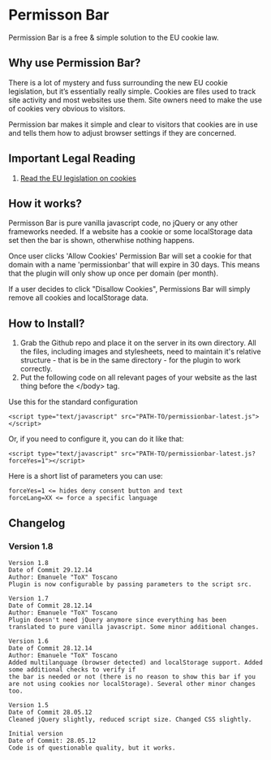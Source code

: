 Permisson Bar
=============

Permission Bar is a free & simple solution to the EU cookie law.


## Why use Permission Bar?

There is a lot of mystery and fuss surrounding the new EU cookie legislation, but it’s essentially really simple. Cookies are files used to track site activity and most websites use them. Site owners need to make the use of cookies very obvious to visitors.

Permission bar makes it simple and clear to visitors that cookies are in use and tells them how to adjust browser settings if they are concerned.


## Important Legal Reading

1. [Read the EU legislation on cookies](http://ec.europa.eu/ipg/basics/legal/cookies/index_en.htm)


## How it works?
 
Permisson Bar is pure vanilla javascript code, no jQuery or any other frameworks needed. If a website has a cookie or some localStorage data set then the bar is shown, otherwhise nothing happens.

Once user clicks 'Allow Cookies' Permission Bar will set a cookie for that domain with a name 'permissionbar' that will expire in 30 days. This means that the plugin will only show up once per domain (per month).

If a user decides to click "Disallow Cookies", Permissions Bar will simply remove all cookies and localStorage data.


## How to Install?

1. Grab the Github repo and place it on the server in its own directory. All the files, including images and stylesheets, need to maintain it's relative structure - that is be in the same directory - for the plugin to work correctly. 
2. Put the following code on all relevant pages of your website as the last thing before the &lt;/body&gt; tag.

Use this for the standard configuration

	<script type="text/javascript" src="PATH-TO/permissionbar-latest.js"></script>

Or, if you need to configure it, you can do it like that:

	<script type="text/javascript" src="PATH-TO/permissionbar-latest.js?forceYes=1"></script>

Here is a short list of parameters you can use:

    forceYes=1 <= hides deny consent button and text
    forceLang=XX <= force a specific language
	

## Changelog

### Version 1.8

	Version 1.8
	Date of Commit 29.12.14
	Author: Emanuele "ToX" Toscano
	Plugin is now configurable by passing parameters to the script src.

	Version 1.7
	Date of Commit 28.12.14
	Author: Emanuele "ToX" Toscano
	Plugin doesn't need jQuery anymore since everything has been translated to pure vanilla javascript. Some minor additional changes.

	Version 1.6
	Date of Commit 28.12.14
	Author: Emanuele "ToX" Toscano
	Added multilanguage (browser detected) and localStorage support. Added some additional checks to verify if
	the bar is needed or not (there is no reason to show this bar if you are not using cookies nor localStorage). Several other minor changes too.

	Version 1.5
	Date of Commit 28.05.12
	Cleaned jQuery slightly, reduced script size. Changed CSS slightly.

	Initial version 
	Date of Commit: 28.05.12
	Code is of questionable quality, but it works.
	
